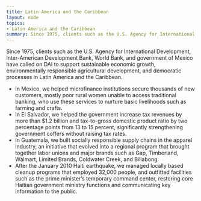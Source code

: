 ```yaml
---
title: Latin America and the Caribbean
layout: node
topics:
- Latin America and the Caribbean
summary: Since 1975, clients such as the U.S. Agency for International Development, Inter-American Development Bank, World Bank, and government of Mexico have called on DAI to support sustainable economic growth, environmentally responsible agricultural development, and democratic processes in Latin America and the Caribbean.
---
```


Since 1975, clients such as the U.S. Agency for International Development, Inter-American Development Bank, World Bank, and government of Mexico have called on DAI to support sustainable economic growth, environmentally responsible agricultural development, and democratic processes in Latin America and the Caribbean.

* In Mexico, we helped microfinance institutions secure thousands of new customers, mostly poor rural women unable to access traditional banking, who use these services to nurture basic livelihoods such as farming and crafts.
* In El Salvador, we helped the government increase tax revenues by more than $1.2 billion and tax-to-gross domestic product ratio by two percentage points from 13 to 15 percent, significantly strengthening government coffers without raising tax rates.
* In Guatemala, we built socially responsible supply chains in the apparel industry, an initiative that evolved into a regional program that brought together labor unions and major brands such as Gap, Timberland, Walmart, Limited Brands, Coldwater Creek, and Billabong.
* After the January 2010 Haiti earthquake, we managed locally based cleanup programs that employed 32,000 people, and outfitted facilities such as the prime minister’s temporary command center, restoring core Haitian government ministry functions and communicating key information to the public.
